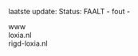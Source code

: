 laatste update: 
Status: FAALT - fout - 
<div class="service R">www</div><div class="service R">loxia.nl</div><div class="service G">rigd-loxia.nl</div>